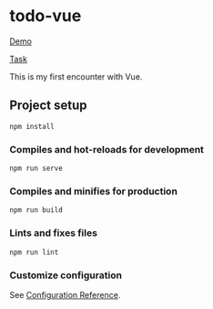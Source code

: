 # todo-vue

[Demo](https://nadiyahr.github.io/vue-todo/)

[Task](https://www.figma.com/file/PNuLGkvoAfB2yxIzzhDteF/Frontend-Test-APP)

This is my first encounter with Vue.

## Project setup
```
npm install
```

### Compiles and hot-reloads for development
```
npm run serve
```

### Compiles and minifies for production
```
npm run build
```

### Lints and fixes files
```
npm run lint
```

### Customize configuration
See [Configuration Reference](https://cli.vuejs.org/config/).

